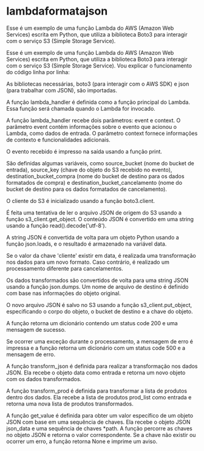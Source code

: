 # lambdaformatajson
Esse é um exemplo de uma função Lambda do AWS (Amazon Web Services) escrita em Python, que utiliza a biblioteca Boto3 para interagir com o serviço S3 (Simple Storage Service).

Esse é um exemplo de uma função Lambda do AWS (Amazon Web Services) escrita em Python, que utiliza a biblioteca Boto3 para interagir com o serviço S3 (Simple Storage Service). Vou explicar o funcionamento do código linha por linha:

As bibliotecas necessárias, boto3 (para interagir com o AWS SDK) e json (para trabalhar com JSON), são importadas.

A função lambda_handler é definida como a função principal do Lambda. Essa função será chamada quando o Lambda for invocado.

A função lambda_handler recebe dois parâmetros: event e context. O parâmetro event contém informações sobre o evento que acionou o Lambda, como dados de entrada. O parâmetro context fornece informações de contexto e funcionalidades adicionais.

O evento recebido é impresso na saída usando a função print.

São definidas algumas variáveis, como source_bucket (nome do bucket de entrada), source_key (chave do objeto do S3 recebido no evento), destination_bucket_compra (nome do bucket de destino para os dados formatados de compra) e destination_bucket_cancelamento (nome do bucket de destino para os dados formatados de cancelamento).

O cliente do S3 é inicializado usando a função boto3.client.

É feita uma tentativa de ler o arquivo JSON de origem do S3 usando a função s3_client.get_object. O conteúdo JSON é convertido em uma string usando a função read().decode('utf-8').

A string JSON é convertida de volta para um objeto Python usando a função json.loads, e o resultado é armazenado na variável data.

Se o valor da chave 'cliente' existir em data, é realizada uma transformação nos dados para um novo formato. Caso contrário, é realizado um processamento diferente para cancelamentos.

Os dados transformados são convertidos de volta para uma string JSON usando a função json.dumps. Um nome de arquivo de destino é definido com base nas informações do objeto original.

O novo arquivo JSON é salvo no S3 usando a função s3_client.put_object, especificando o corpo do objeto, o bucket de destino e a chave do objeto.

A função retorna um dicionário contendo um status code 200 e uma mensagem de sucesso.

Se ocorrer uma exceção durante o processamento, a mensagem de erro é impressa e a função retorna um dicionário com um status code 500 e a mensagem de erro.

A função transform_json é definida para realizar a transformação nos dados JSON. Ela recebe o objeto data como entrada e retorna um novo objeto com os dados transformados.

A função transform_prod é definida para transformar a lista de produtos dentro dos dados. Ela recebe a lista de produtos prod_list como entrada e retorna uma nova lista de produtos transformados.

A função get_value é definida para obter um valor específico de um objeto JSON com base em uma sequência de chaves. Ela recebe o objeto JSON json_data e uma sequência de chaves *path. A função percorre as chaves no objeto JSON e retorna o valor correspondente. Se a chave não existir ou ocorrer um erro, a função retorna None e imprime um aviso.
